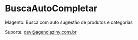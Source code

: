 # BuscaAutoCompletar
Magento: Busca com auto sugestão de produtos e categorias


Suporte: dev@agenciaziny.com.br
